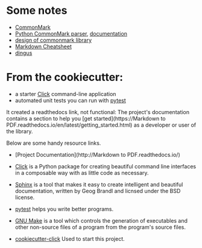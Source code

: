 # Some notes
- [CommonMark](https://commonmark.org/)
- [Python CommonMark parser](https://github.com/readthedocs/commonmark.py), [documentation](https://commonmarkpy.readthedocs.io/en/latest/?badge=latest)
- [design of commonmark library](https://github.com/commonmark/commonmark.js)
- [Markdown Cheatsheet](https://github.com/adam-p/markdown-here/wiki/Markdown-Cheatsheet)
- [dingus](https://spec.commonmark.org/dingus/)

# From the cookiecutter: 
* a starter [Click](http://click.pocoo.org/5/) command-line application
* automated unit tests you can run with [pytest](https://docs.pytest.org/en/latest/)


It created a readthedocs link, not functional: 
The project's documentation contains a section to help you
[get started](https://Markdown to PDF.readthedocs.io/en/latest/getting_started.html) as a developer or
user of the library.


Below are some handy resource links.

* [Project Documentation](http://Markdown to PDF.readthedocs.io/)
* [Click](http://click.pocoo.org/5/) is a Python package for creating beautiful command line interfaces in a composable way with as little code as necessary.
* [Sphinx](http://www.sphinx-doc.org/en/master/) is a tool that makes it easy to create intelligent and beautiful documentation, written by Geog Brandl and licnsed under the BSD license.
* [pytest](https://docs.pytest.org/en/latest/) helps you write better programs.
* [GNU Make](https://www.gnu.org/software/make/) is a tool which controls the generation of executables and other non-source files of a program from the program's source files.

* [cookiecutter-click](https://github.com/patdaburu/cookiecutter-click) Used to start this project.

